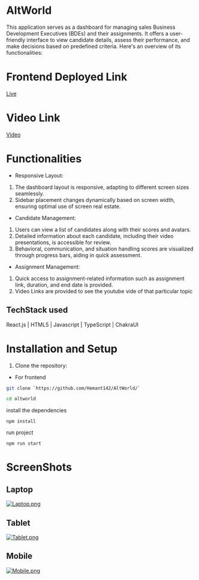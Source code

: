 # AltWorld

This application serves as a dashboard for managing sales Business Development Executives (BDEs) and their assignments. It offers a user-friendly interface to view candidate details, assess their performance, and make decisions based on predefined criteria. Here's an overview of its functionalities:



# Frontend Deployed Link
 [Live](https://altworld-two.vercel.app/)


 # Video Link
 [Video](https://drive.google.com/file/d/1LE6Bc8W712Y8vSL_H5zhe-c9PttW_CHB/view?usp=sharing)

# Functionalities

- Responsive Layout:
 1. The dashboard layout is responsive, adapting to different screen sizes seamlessly.
 2. Sidebar placement changes dynamically based on screen width, ensuring optimal use of screen real estate.


- Candidate Management:
 1. Users can view a list of candidates along with their scores and avatars.
 2. Detailed information about each candidate, including their video presentations, is accessible for review.
 3. Behavioral, communication, and situation handling scores are visualized through progress bars, aiding in quick assessment.

- Assignment Management:
 1. Quick access to assignment-related information such as assignment link, duration, and end date is provided.
 2. Video Links are provided to see the youtube vide of that particular topic

## TechStack used

React.js | HTML5 | Javascript | TypeScript | ChakraUI

# Installation and Setup
1. Clone the repository:
- For frontend
```bash
git clone `https://github.com/Hemant142/AltWorld/` 
```
```bash
cd altworld
```
install the dependencies
```
npm install
```
run project
```
npm run start
```

# ScreenShots

##  Laptop

[![Laptop.png](https://i.postimg.cc/BZxkD6TW/Laptop.png)](https://postimg.cc/vDZ0wG2X)

## Tablet

[![Tablet.png](https://i.postimg.cc/zXPCGsdL/Tablet.png)](https://postimg.cc/WhgF9Hcj)

## Mobile

[![Mobile.png](https://i.postimg.cc/BZ7sYpY5/Mobile.png)](https://postimg.cc/DmGtmrKm)

